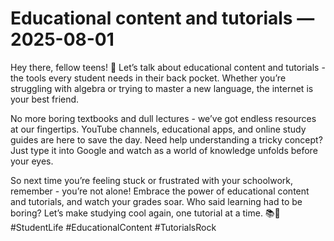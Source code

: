 # Educational content and tutorials — 2025-08-01

Hey there, fellow teens! 👋 Let’s talk about educational content and tutorials - the tools every student needs in their back pocket. Whether you’re struggling with algebra or trying to master a new language, the internet is your best friend. 

No more boring textbooks and dull lectures - we’ve got endless resources at our fingertips. YouTube channels, educational apps, and online study guides are here to save the day. Need help understanding a tricky concept? Just type it into Google and watch as a world of knowledge unfolds before your eyes.

So next time you’re feeling stuck or frustrated with your schoolwork, remember - you’re not alone! Embrace the power of educational content and tutorials, and watch your grades soar. Who said learning had to be boring? Let’s make studying cool again, one tutorial at a time. 📚🚀 #StudentLife #EducationalContent #TutorialsRock